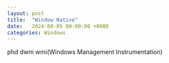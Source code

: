 ```yaml
---
layout: post
title:  "Window Native"
date:   2024-08-05 00:00:00 +0000
categories: Windows
---
```


phd
dwm
wmi(Windows Management Instrumentation)



